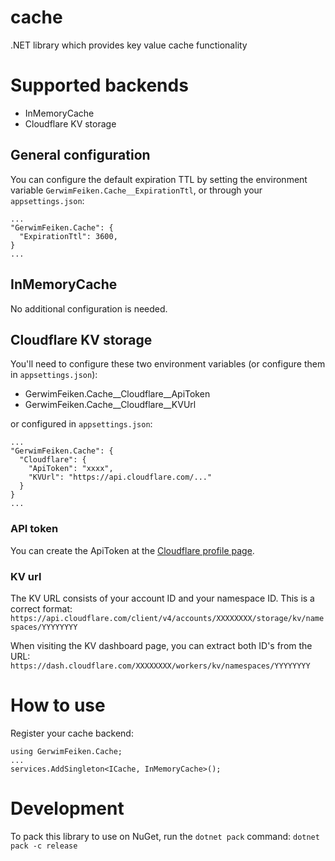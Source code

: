 # cache
.NET library which provides key value cache functionality

# Supported backends
* InMemoryCache
* Cloudflare KV storage

## General configuration
You can configure the default expiration TTL by setting the environment variable `GerwimFeiken.Cache__ExpirationTtl`, or through your `appsettings.json`:

```
...
"GerwimFeiken.Cache": {
  "ExpirationTtl": 3600,
}
...
```
## InMemoryCache
No additional configuration is needed.

## Cloudflare KV storage
You'll need to configure these two environment variables (or configure them in `appsettings.json`):
* GerwimFeiken.Cache__Cloudflare__ApiToken
* GerwimFeiken.Cache__Cloudflare__KVUrl

or configured in `appsettings.json`:
```
...
"GerwimFeiken.Cache": {
  "Cloudflare": {
    "ApiToken": "xxxx",
    "KVUrl": "https://api.cloudflare.com/..."
  }
}
...
```

### API token
You can create the ApiToken at the [Cloudflare profile page](https://dash.cloudflare.com/profile/api-tokens). 

### KV url 
The KV URL consists of your account ID and your namespace ID. This is a correct format:
`https://api.cloudflare.com/client/v4/accounts/XXXXXXXX/storage/kv/namespaces/YYYYYYYY`

When visiting the KV dashboard page, you can extract both ID's from the URL:
`https://dash.cloudflare.com/XXXXXXXX/workers/kv/namespaces/YYYYYYYY`



# How to use
Register your cache backend:

```
using GerwimFeiken.Cache;
...
services.AddSingleton<ICache, InMemoryCache>();
```

# Development
To pack this library to use on NuGet, run the `dotnet pack` command:
`dotnet pack -c release`